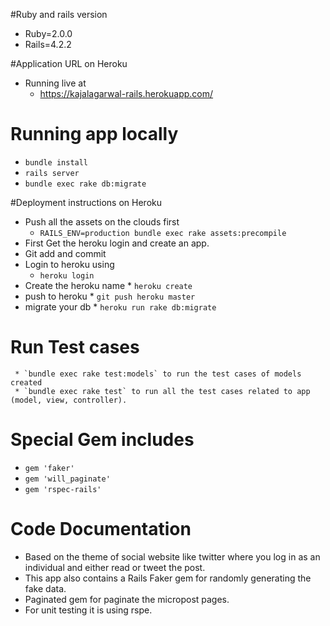 #Ruby and rails version
  * Ruby=2.0.0 
  * Rails=4.2.2
  
#Application URL on Heroku
 * Running live at 
    * https://kajalagarwal-rails.herokuapp.com/
  
# Running app locally
  * `bundle install`
  * `rails server`
  *  `bundle exec rake db:migrate`
  
#Deployment instructions on Heroku
 
  * Push all the assets on the clouds first
    * `RAILS_ENV=production bundle exec rake assets:precompile`
  * First Get the heroku login and create an app.
  * Git add and commit
  * Login to heroku using 
    * `heroku login`
  *  Create the heroku name
    * `heroku create`
  *  push to heroku
    * `git push heroku master`
  *  migrate your db
    * `heroku run rake db:migrate`
 
# Run Test cases
     * `bundle exec rake test:models` to run the test cases of models created
     * `bundle exec rake test` to run all the test cases related to app (model, view, controller).
 
# Special Gem includes
  * `gem 'faker'`
  * `gem 'will_paginate'`
  * `gem 'rspec-rails'`


# Code Documentation
  * Based on the theme of social website like twitter where you log in as an individual and either read or tweet the post.
  * This app also contains a Rails Faker gem for randomly generating the fake data.
  * Paginated gem for paginate the micropost pages.
  * For unit testing it is using rspe.
